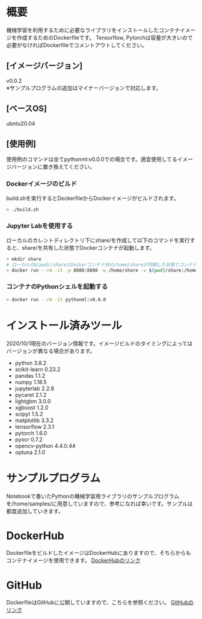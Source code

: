 # 概要
機械学習を利用するために必要なライブラリをインストールしたコンテナイメージを作成するためのDockerfileです。
Tensorflow, Pytorchは容量が大きいので必要がなければDockerfileでコメントアウトしてください。

## [イメージバージョン]
v0.0.2<br>
※サンプルプログラムの追加はマイナーバージョンで対応します。

## [ベースOS]
ubntu20.04

## [使用例]
使用例のコマンドは全てpythonml:v0.0.0での場合です。適宜使用してるイメージバージョンに置き換えてください。

### Dockerイメージのビルド
build.shを実行するとDockerfileからDockerイメージがビルドされます。

```bash
> ./build.sh
```

### Jupyter Labを使用する
ローカルのカレントディレクトリ下にshare/を作成して以下のコマンドを実行すると、share/を共有した状態でDockerコンテナが起動します。

```bash
> mkdir share
# ローカルの$(pwd)/shareとDockerコンテナ状の/home/shareが同期した状態でコンテナが起動します。
> docker run --rm -it -p 8888:8888 -w /home/share -v $(pwd)/share:/home/share pythonml:v0.0.0 /usr/local/bin/jupyter lab --ip=0.0.0.0 --port 8888 --allow-root
```

### コンテナのPythonシェルを起動する
 ```bash
 > docker run --rm -it pythonml:v0.0.0
 ```

# インストール済みツール
2020/10/1現在のバージョン情報です。イメージビルドのタイミングによってはバージョンが異なる場合があります。
- python 3.8.2
- scikit-learn 0.23.2
- pandas 1.1.2
- numpy 1.18.5
- jupyterlab 2.2.8
- pycaret 2.1.2
- lightgbm 3.0.0
- xgboost 1.2.0
- scipyt 1.5.2
- matplotlib 3.3.2
- tensorflow 2.3.1
- pytorch 1.6.0
- pyocr 0.7.2
- opencv-python 4.4.0.44
- optuna 2.1.0

# サンプルプログラム
Notebookで書いたPythonの機械学習用ライブラリのサンプルプログラムを/home/samples/に用意していますので、参考になれば幸いです。サンプルは都度追加していきます。

# DockerHub
DockerfileをビルドしたイメージはDockerHubにありますので、そちらからもコンテナイメージを使用できます。
[DockerHubのリンク](https://hub.docker.com/repository/docker/kuboshu83/pythonml)

# GitHub
DockerfileはGitHubに公開していますので、こちらを参照ください。
[GitHubのリンク](https://github.com/kuboshu/pythonml)